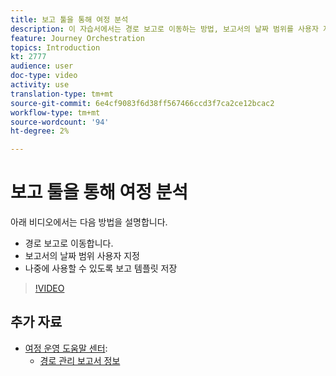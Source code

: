 ```yaml
---
title: 보고 툴을 통해 여정 분석
description: 이 자습서에서는 경로 보고로 이동하는 방법, 보고서의 날짜 범위를 사용자 지정하는 방법 및 나중에 사용할 수 있도록 보고 템플릿을 저장하는 방법에 대해 설명합니다.
feature: Journey Orchestration
topics: Introduction
kt: 2777
audience: user
doc-type: video
activity: use
translation-type: tm+mt
source-git-commit: 6e4cf9083f6d38ff567466ccd3f7ca2ce12bcac2
workflow-type: tm+mt
source-wordcount: '94'
ht-degree: 2%

---
```



# 보고 툴을 통해 여정 분석

아래 비디오에서는 다음 방법을 설명합니다.

* 경로 보고로 이동합니다.
* 보고서의 날짜 범위 사용자 지정
* 나중에 사용할 수 있도록 보고 템플릿 저장

>[!VIDEO](https://video.tv.adobe.com/v/29321?quality=12)

## 추가 자료

* [여정 운영 도움말 센터](https://docs.adobe.com/content/help/en/journeys/using/journey-orchestration-home.html):
   * [경로 관리 보고서 정보](https://docs.adobe.com/content/help/en/journeys/using/journey-reports/about-journey-reports.html)
